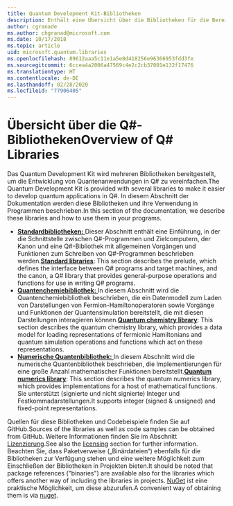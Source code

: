 ```yaml
---
title: Quantum Development Kit-Bibliotheken
description: Enthält eine Übersicht über die Bibliotheken für die Bereiche Standard, Chemie und Numerik, die im Microsoft Quantum Development Kit enthalten sind.
author: cgranade
ms.author: chgranad@microsoft.com
ms.date: 10/17/2018
ms.topic: article
uid: microsoft.quantum.libraries
ms.openlocfilehash: 89612aaa5c11e1a5e0d418256e96366953fdd3fe
ms.sourcegitcommit: 6ccea4a2006a47569c4e2c2cb37001e132f17476
ms.translationtype: HT
ms.contentlocale: de-DE
ms.lasthandoff: 02/28/2020
ms.locfileid: "77906405"
---
```

# <a name="overview-of-q-libraries"></a><span data-ttu-id="f586b-103">Übersicht über die Q#-Bibliotheken</span><span class="sxs-lookup"><span data-stu-id="f586b-103">Overview of Q# Libraries</span></span>
<span data-ttu-id="f586b-104">Das Quantum Development Kit wird mehreren Bibliotheken bereitgestellt, um die Entwicklung von Quantenanwendungen in Q# zu vereinfachen.</span><span class="sxs-lookup"><span data-stu-id="f586b-104">The Quantum Development Kit is provided with several libraries to make it easier to develop quantum applications in Q#.</span></span>
<span data-ttu-id="f586b-105">In diesem Abschnitt der Dokumentation werden diese Bibliotheken und ihre Verwendung in Programmen beschrieben.</span><span class="sxs-lookup"><span data-stu-id="f586b-105">In this section of the documentation, we describe these libraries and how to use them in your programs.</span></span>

- <span data-ttu-id="f586b-106">[**Standardbibliotheken:** ](xref:microsoft.quantum.libraries.standard.intro) Dieser Abschnitt enthält eine Einführung, in der die Schnittstelle zwischen Q#-Programmen und Zielcomputern, der Kanon und eine Q#-Bibliothek mit allgemeinen Vorgängen und Funktionen zum Schreiben von Q#-Programmen beschrieben werden.</span><span class="sxs-lookup"><span data-stu-id="f586b-106">[**Standard libraries**](xref:microsoft.quantum.libraries.standard.intro): This section describes the prelude, which defines the interface between Q# programs and target machines, and the canon, a Q# library that provides general-purpose operations and functions for use in writing Q# programs.</span></span>
- <span data-ttu-id="f586b-107">[**Quantenchemiebibliothek:** ](xref:microsoft.quantum.chemistry.concepts.intro) In diesem Abschnitt wird die Quantenchemiebibliothek beschrieben, die ein Datenmodell zum Laden von Darstellungen von Fermion-Hamiltonoperatoren sowie Vorgänge und Funktionen der Quantensimulation bereitstellt, die mit diesen Darstellungen interagieren können.</span><span class="sxs-lookup"><span data-stu-id="f586b-107">[**Quantum chemistry library**](xref:microsoft.quantum.chemistry.concepts.intro): This section describes the quantum chemistry library, which provides a data model for loading representations of fermionic Hamiltonians and quantum simulation operations and functions which act on these representations.</span></span>
- <span data-ttu-id="f586b-108">[**Numerische Quantenbibliothek:** ](xref:microsoft.quantum.numerics.intro) In diesem Abschnitt wird die numerische Quantenbibliothek beschrieben, die Implementierungen für eine große Anzahl mathematischer Funktionen bereitstellt.</span><span class="sxs-lookup"><span data-stu-id="f586b-108">[**Quantum numerics library**](xref:microsoft.quantum.numerics.intro): This section describes the quantum numerics library, which provides implementations for a host of mathematical functions.</span></span> <span data-ttu-id="f586b-109">Sie unterstützt (signierte und nicht signierte) Integer und Festkommadarstellungen.</span><span class="sxs-lookup"><span data-stu-id="f586b-109">It supports integer (signed & unsigned) and fixed-point representations.</span></span>

<span data-ttu-id="f586b-110">Quellen für diese Bibliotheken und Codebeispiele finden Sie auf GitHub.</span><span class="sxs-lookup"><span data-stu-id="f586b-110">Sources of the libraries as well as code samples can be obtained from GitHub.</span></span> <span data-ttu-id="f586b-111">Weitere Informationen finden Sie im Abschnitt [Lizenzierung](xref:microsoft.quantum.libraries.licensing).</span><span class="sxs-lookup"><span data-stu-id="f586b-111">See also the [licensing](xref:microsoft.quantum.libraries.licensing) section for further information.</span></span> <span data-ttu-id="f586b-112">Beachten Sie, dass Paketverweise („Binärdateien“) ebenfalls für die Bibliotheken zur Verfügung stehen und eine weitere Möglichkeit zum Einschließen der Bibliotheken in Projekten bieten.</span><span class="sxs-lookup"><span data-stu-id="f586b-112">It should be noted that package references ("binaries") are available also for the libraries which offers another way of including the libraries in projects.</span></span> <span data-ttu-id="f586b-113">[NuGet](https://nuget.org) ist eine praktische Möglichkeit, um diese abzurufen.</span><span class="sxs-lookup"><span data-stu-id="f586b-113">A convenient way of obtaining them is via [nuget](https://nuget.org).</span></span>
